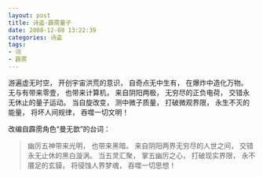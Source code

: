```yaml
---
layout: post
title: 诗盗·霹雳量子
date: 2008-12-08 13:22:39
categories: 诗盗
tags:
- 词
- 霹雳
---
```

游遍虚无时空，
开创宇宙洪荒的意识，
自奇点无中生有，
在爆炸中造化万物。
无与有带来零壹，
也带来计算机，
来自阴阳两极，
无穷尽的正负电荷，
交错永无休止的量子运动。
当自旋改变，
测中微子质量，
打破微观界限，
永生不灭的能量，
将坏人间规律，
吞噬一切文明！

改编自霹雳角色“曼无歆”的台词：

> 幽厉五神带来光明，
> 也带来黑暗。
> 来自阴阳两界无穷尽的人世之间，
> 交错永无止休的黑白漩涡。
> 当五灵汇聚，
> 掌五幽厉之心，
> 打破现实界限，
> 永不餍足的玄貘，
> 将侵蚀人界梦魂，
> 吞噬一切思想！
